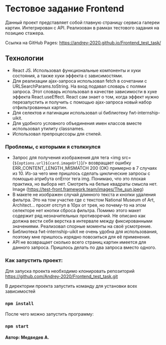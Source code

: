 # Тестовое задание Frontend

Данный проект представляет собой главную страницу сервиса галереи картин. Интегрирован с API. Реализован в рамках тестового задания на позицию стажера.

Ссылка на GitHub Pages: https://andrey-2020.github.io/Frontend_test_task/
## Технологии
- React JS. Использовал функциональные компоненты и хуки состояния, а также хуки эффекта с зависимостями. 
- Для реализации ajax-запроса использовал fetch в сочетании с URLSearchParams.toString. На вход подавал словарь с полями запроса. Этот словарь использовал в качестве зависимости в хуке эффекта React.useEffect. React сам знает о том, когда эффект нужно перезапустить и получить с помощью ajax-запроса новый набор отфильтрованных картин.
- Для селектов и пагинации использовал ui библиотеку fwt-internship-uikit.
- Для удобного условного объединения имен классов вместе использовал утилиту classnames.
- Использовал препроцессоры для стилей.
### Проблемы, с которыми я столкнулся
- Запрос для получения изображения для тега <img src={`${options.url}${card.imageUrl}`}/> возвращает ошибку ERR_CONTENT_LENGTH_MISMATCH 200 (OK) примерно в 7 случаях из 10. Из-за чего мне пришлось сделать циклические запросы с помощью атрибута onError тега img. Понимаю, что это плохая практика, но выбора нет. Смотреть на белые квадраты смысла нет. 
Image (https://test-front.framework.team/images/The_sun.jpeg)
- В макете не изображен случай длинного текста и кнопки удаления фильтра. Это на том участке где с текстом National Museum of Art, Architect... просят отступ в 10px от трея, но почему-то на этом селекторе нет кнопки сброса фильтра. Помимо этого макет содержит ряд незначительных противоречий. Не описано как должна вести себя верстка  в интервале между фиксированными значениями. Реализовал спорные моменты на своё усмотрение.
- Библиотека fwt-internship-uikit не очень удобна для использования, поэтому мне пришлось изрядно повозиться для её применения.
- API не возвращает сколько всего страниц картин имеется для данного запроса. Пришлось делать по два запроса вместо одного.

### Как запустить проект:
Для запуска проекта необходимо клонировать репозиторий https://github.com/Andrey-2020/Frontend_test_task.git

В директории проекта запустить команду для установки всех зависимостей
### `npm install` 

После чего можно запустить программу:
### `npm start`

#### Автор: Медведев А.
